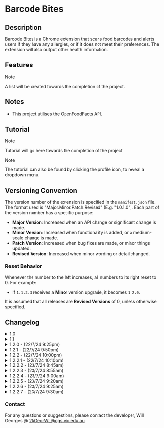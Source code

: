 # Barcode Bites

## Description

Barcode Bites is a Chrome extension that scans food barcodes and alerts users if they have any allergies, or if it does not meet their preferences. The extension will also output other health information.

## Features

> [!NOTE]
> A list will be created towards the completion of the project.

## Notes

- This project utilises the OpenFoodFacts API.

## Tutorial

> [!NOTE]
> Tutorial will go here towards the completion of the project

> [!NOTE]
> The tutorial can also be found by clicking the profile icon, to reveal a dropdown menu.

## Versioning Convention

The version number of the extension is specified in the `manifest.json` file. The format used is "Major.Minor.Patch.Revised" (E.g. "1.0.1.0"). Each part of the version number has a specific purpose:

- **Major Version**: Increased when an API change or significant change is made.
- **Minor Version**: Increased when functionality is added, or a medium-scale change is made.
- **Patch Version**: Increased when bug fixes are made, or minor things updated.
- **Revised Version**: Increased when minor wording or detail changed.

### Reset Behavior

Whenever the number to the left increases, all numbers to its right reset to 0. For example:
- If `1.1.2.3` receives a **Minor** version upgrade, it becomes `1.2.0`.

It is assumed that all releases are **Revised Versions** of 0, unless otherwise specified.

## Changelog

<details>
<summary>1.0</summary>
    <br>
    <details>
    <summary>1.0.0 - (22/7/24 4:45pm)</summary>
    - Files and IDE Setup
    </details>
    <details>
    <summary>1.0.1 - (22/7/24 4:50pm)</summary>
    - Update Logo
    </details>
</details>

<details>
<summary>1.1</summary>
    <br>
    <details>
    <summary>1.1.0 - (22/7/24 5:25pm)</summary>
    - Connected Project to Github
    </details>
    <details>
    <summary>1.1.1 - (22/7/24 5:35pm)</summary>
    - Set logo on GitHub repository
    </details>
    <details>
    <summary>1.1.2 - (22/7/24 5:45pm)</summary>
    - Update README
    <br>
    - Revert logo change on GitHub repository
    </details>
</details>

<details>
<summary>1.2.0 - (22/7/24 9:25pm)</summary>
- Add Permission in manifest.json.
<br>
- Create a Preference page.
<br>
- Change icon from dark/light with toggle in preferences.
</details>

<details>
<summary>1.2.1 - (22/7/24 9:50pm)</summary>
- Fixed a bug that caused a scroll bar to appear when in preferences
<br>
- Moved inline CSS into separate styles.css file.
</details>

<details>
<summary>1.2.2 - (22/7/24 10:00pm)</summary>
- Reformatted the README to include "Note" sections
</details>

<details>
<summary>1.2.2.1 - (22/7/24 10:10pm)</summary>
- Altered [Versioning Convention](#versioning-convention) in README
<br>
- Changed email in Contact
<br>
- Added same page link in README
</details>

<details>
<summary>1.2.2.2 - (23/7/24 8:45am)</summary>
- Updated Changelog format.
<br>
- Add Reset Behaviour in README
</details>

<details>
<summary>1.2.2.3 - (23/7/24 8:55am)</summary>
- Added line breaks in version history.
<br>
- Updated Reset Behaviour in README
</details>

<details>
<summary>1.2.2.4 - (23/7/24 9:00am)</summary>
- Minor Wording Changes.
</details>

<details>
<summary>1.2.2.5 - (23/7/24 9:20am)</summary>
- Testing formatting changes.
</details>

<details>
<summary>1.2.2.6 - (23/7/24 9:25am)</summary>
- Fixed formatting bug
</details>

<details>
<summary>1.2.2.7 - (23/7/24 9:30am)</summary>
- Update Formatting
</details>

### Contact

For any questions or suggestions, please contact the developer, Will Georges @ 25GeorWL@cgs.vic.edu.au